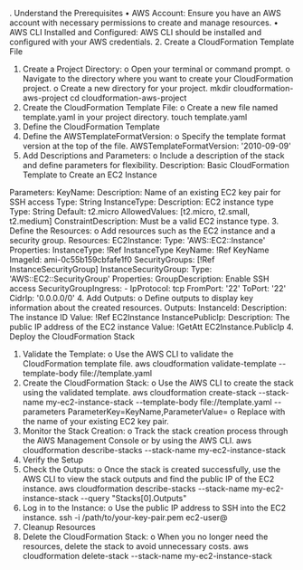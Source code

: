 . Understand the Prerequisites
•	AWS Account: Ensure you have an AWS account with necessary permissions to create and manage resources.
•	AWS CLI Installed and Configured: AWS CLI should be installed and configured with your AWS credentials.
2. Create a CloudFormation Template File
1.	Create a Project Directory:
o	Open your terminal or command prompt.
o	Navigate to the directory where you want to create your CloudFormation project.
o	Create a new directory for your project.
mkdir cloudformation-aws-project
cd cloudformation-aws-project
2.	Create the CloudFormation Template File:
o	Create a new file named template.yaml in your project directory.
touch template.yaml
3. Define the CloudFormation Template
1.	Define the AWSTemplateFormatVersion:
o	Specify the template format version at the top of the file.
AWSTemplateFormatVersion: '2010-09-09'
2.	Add Descriptions and Parameters:
o	Include a description of the stack and define parameters for flexibility.
Description: Basic CloudFormation Template to Create an EC2 Instance

Parameters:
  KeyName:
    Description: Name of an existing EC2 key pair for SSH access
    Type: String
  InstanceType:
    Description: EC2 instance type
   Type: String
    Default: t2.micro
    AllowedValues: [t2.micro, t2.small, t2.medium]
    ConstraintDescription: Must be a valid EC2 instance type.
3.	Define the Resources:
o	Add resources such as the EC2 instance and a security group.
Resources:
 EC2Instance:
    Type: 'AWS::EC2::Instance'
    Properties:
     InstanceType: !Ref InstanceType
      KeyName: !Ref KeyName
      ImageId: ami-0c55b159cbfafe1f0
     SecurityGroups: [!Ref InstanceSecurityGroup]
  InstanceSecurityGroup:
    Type: 'AWS::EC2::SecurityGroup'
    Properties:
      GroupDescription: Enable SSH access
      SecurityGroupIngress:
        - IpProtocol: tcp
          FromPort: '22'
          ToPort: '22'
          CidrIp: '0.0.0.0/0'
4.	Add Outputs:
o	Define outputs to display key information about the created resources.
Outputs:
  InstanceId:
    Description: The instance ID
    Value: !Ref EC2Instance
  InstancePublicIp:
    Description: The public IP address of the EC2 instance
   Value: !GetAtt EC2Instance.PublicIp
4. Deploy the CloudFormation Stack
1.	Validate the Template:
o	Use the AWS CLI to validate the CloudFormation template file.
aws cloudformation validate-template --template-body file://template.yaml
2.	Create the CloudFormation Stack:
o	Use the AWS CLI to create the stack using the validated template.
aws cloudformation create-stack --stack-name my-ec2-instance-stack --template-body file://template.yaml --parameters ParameterKey=KeyName,ParameterValue=<your-key-pair-name>
o	Replace <your-key-pair-name> with the name of your existing EC2 key pair.
3.	Monitor the Stack Creation:
o	Track the stack creation process through the AWS Management Console or by using the AWS CLI.
aws cloudformation describe-stacks --stack-name my-ec2-instance-stack
5. Verify the Setup
1.	Check the Outputs:
o	Once the stack is created successfully, use the AWS CLI to view the stack outputs and find the public IP of the EC2 instance.
aws cloudformation describe-stacks --stack-name my-ec2-instance-stack --query "Stacks[0].Outputs"
2.	Log in to the Instance:
o	Use the public IP address to SSH into the EC2 instance.
ssh -i /path/to/your-key-pair.pem ec2-user@<public-ip-address>
6. Cleanup Resources
1.	Delete the CloudFormation Stack:
o	When you no longer need the resources, delete the stack to avoid unnecessary costs.
aws cloudformation delete-stack --stack-name my-ec2-instance-stack
